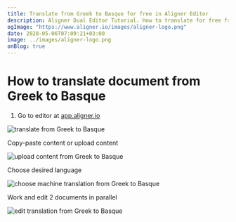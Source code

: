 ```yaml
---
title: Translate from Greek to Basque for free in Aligner Editor
description: Aligner Dual Editor Tutorial. How to translate for free from Greek to Basque. Aligner is multilingual document management platform. 
ogImage: "https://www.aligner.io/images/aligner-logo.png"
date: 2020-05-06T07:09:21+03:00
image: ../images/aligner-logo.png
onBlog: true
---
```


# How to translate document from Greek to Basque

1. Go to editor at [app.aligner.io](https://app.aligner.io "Aligner App web page")

![translate from Greek to Basque](../aligner-blank-editor.png "translate from Greek to Basque")

Copy-paste content or upload content

![upload content from Greek to Basque](../aligner-uploaded-document.png "upload content from Greek to Basque")

Choose desired language

![choose machine translation from Greek to Basque](../aligner-language-dropdown.png "choose machine translation from Greek to Basque")

Work and edit 2 documents in parallel

![edit translation from Greek to Basque](../aligner-double-sitded-editor.png "edit translation from Greek to Basque")

